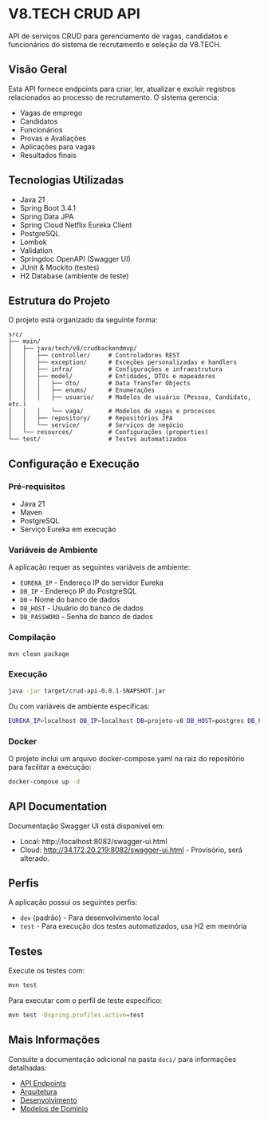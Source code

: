# V8.TECH CRUD API

API de serviços CRUD para gerenciamento de vagas, candidatos e funcionários do sistema de recrutamento e seleção da V8.TECH.

## Visão Geral

Esta API fornece endpoints para criar, ler, atualizar e excluir registros relacionados ao processo de recrutamento. O sistema gerencia:

- Vagas de emprego
- Candidatos
- Funcionários
- Provas e Avaliações
- Aplicações para vagas
- Resultados finais

## Tecnologias Utilizadas

- Java 21
- Spring Boot 3.4.1
- Spring Data JPA
- Spring Cloud Netflix Eureka Client
- PostgreSQL
- Lombok
- Validation
- Springdoc OpenAPI (Swagger UI)
- JUnit & Mockito (testes)
- H2 Database (ambiente de teste)

## Estrutura do Projeto

O projeto está organizado da seguinte forma:

```
src/
├── main/
│   ├── java/tech/v8/crudbackendmvp/
│   │   ├── controller/     # Controladores REST
│   │   ├── exception/      # Exceções personalizadas e handlers
│   │   ├── infra/          # Configurações e infraestrutura
│   │   ├── model/          # Entidades, DTOs e mapeadores
│   │   │   ├── dto/        # Data Transfer Objects
│   │   │   ├── enums/      # Enumerações
│   │   │   ├── usuario/    # Modelos de usuário (Pessoa, Candidato, etc.)
│   │   │   └── vaga/       # Modelos de vagas e processos
│   │   ├── repository/     # Repositórios JPA
│   │   └── service/        # Serviços de negócio
│   └── resources/          # Configurações (properties)
└── test/                   # Testes automatizados
```

## Configuração e Execução

### Pré-requisitos

- Java 21
- Maven
- PostgreSQL
- Serviço Eureka em execução

### Variáveis de Ambiente

A aplicação requer as seguintes variáveis de ambiente:

- `EUREKA_IP` - Endereço IP do servidor Eureka
- `DB_IP` - Endereço IP do PostgreSQL
- `DB` - Nome do banco de dados
- `DB_HOST` - Usuário do banco de dados
- `DB_PASSWORD` - Senha do banco de dados

### Compilação

```bash
mvn clean package
```

### Execução

```bash
java -jar target/crud-api-0.0.1-SNAPSHOT.jar
```

Ou com variáveis de ambiente específicas:

```bash
EUREKA_IP=localhost DB_IP=localhost DB=projeto-v8 DB_HOST=postgres DB_PASSWORD=senha java -jar target/crud-api-0.0.1-SNAPSHOT.jar
```

### Docker

O projeto inclui um arquivo docker-compose.yaml na raiz do repositório para facilitar a execução:

```bash
docker-compose up -d
```

## API Documentation

Documentação Swagger UI está disponível em:

- Local: http://localhost:8082/swagger-ui.html
- Cloud: http://34.172.20.219:8082/swagger-ui.html - Provisório, será alterado.

## Perfis

A aplicação possui os seguintes perfis:

- `dev` (padrão) - Para desenvolvimento local
- `test` - Para execução dos testes automatizados, usa H2 em memória

## Testes

Execute os testes com:

```bash
mvn test
```

Para executar com o perfil de teste específico:

```bash
mvn test -Dspring.profiles.active=test
```

## Mais Informações

Consulte a documentação adicional na pasta `docs/` para informações detalhadas:

- [API Endpoints](/api-backend-java/crud-api/docs/api-endpoints.md)
- [Arquitetura](/api-backend-java/crud-api/docs/arquitetura.md)
- [Desenvolvimento](/api-backend-java/crud-api/docs/desenvolvimento.md)
- [Modelos de Domínio](/api-backend-java/crud-api/docs/modelos-dominio.md)